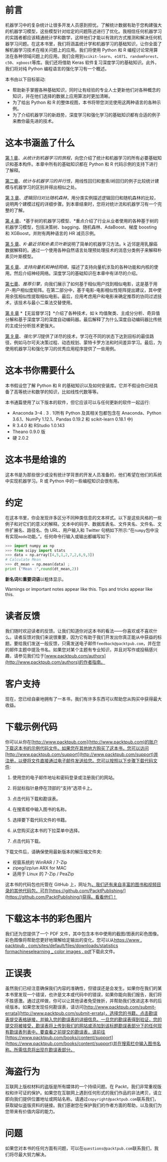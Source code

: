 # 前言

机器学习中的复杂统计让很多开发人员感到担忧。了解统计数据有助于您构建强大的机器学习模型，这些模型针对给定的问题陈述进行了优化。我相信任何机器学习的实践者都应该精通统计学和数学，这样他们才能以有效的方式推测和解决任何机器学习问题。在这本书里，我们将涵盖统计学和机器学习的基础知识，让你全面了解机器学习技术在相关问题上的应用。我们将使用 Python 和 R 编程讨论常用算法在各种领域问题上的应用。我们会用到`scikit-learn`、`e1071`、`randomForest`、`c50`、`xgboost`等库。我们还将借助 Keras 软件复习深度学习的基础知识。此外，我们将对纯 Python 编程语言的强化学习有一个概述。

本书由以下目标驱动:

*   帮助新手掌握各种基础知识，同时让有经验的专业人士更新他们对各种概念的知识，并在他们选择的数据上应用算法时更加清晰。
*   为了给出 Python 和 R 的整体视图，本书将带您浏览使用这两种语言的各种示例。
*   为了介绍机器学习的新趋势，深度学习和强化学习的基础知识都有合适的例子来教你最先进的技术。

# 这本书涵盖了什么

[第 1 章](1.html)、*从统计到机器学习的旅程*，向您介绍了统计和机器学习的所有必要基础知识和基本构件。本章中所有的基础知识都在 Python 和 R 代码示例的支持下进行了解释。

[第二章](2.html)、*统计与机器学习的并行性*，用线性回归和套索/岭回归的例子比较统计建模与机器学习的区别并得出相似之处。

[第 3 章](3.html)、*逻辑回归对比随机森林*，用分类实例描述逻辑回归和随机森林的比较，说明两个建模过程的详细步骤。到本章结束时，您将对统计流和机器学习有一个完整的了解。

[第 4 章](4.html)、*基于树的机器学习模型、*重点介绍了行业从业者使用的各种基于树的机器学习模型，包括决策树、bagging、随机森林、AdaBoost、梯度 boosting 和 XGBoost，并附有两种语言的 HR 减员示例。

[第 5 章](5.html)、*K-最近邻和朴素贝叶斯*说明了简单的机器学习方法。k 近邻是用乳腺癌数据解释的。通过一个使用各种自然语言处理预处理技术的消息分类例子来解释朴素贝叶斯模型。

[第 6 章](6.html)、*支持向量机和神经网络*，描述了支持向量机涉及的各种功能和内核的使用。然后介绍神经网络。深度学习的基础知识在本章中有详尽的介绍。

[第七章](7.html)、*推荐引擎*，向我们展示了如何基于相似用户找到相似电影，这是基于用户-用户相似度矩阵。在第二部分中，基于电影-电影相似性矩阵提出建议，其中使用余弦相似性提取相似电影。最后，应用考虑用户和电影来确定推荐的协同过滤技术，该技术与最小二乘法交替使用。

[第 8 章](8.html) *【无监督学习】*介绍了各种技术，如 k 均值聚类、主成分分析、奇异值分解和基于深度学习的深度自动编码器。最后解释了为什么深度自动编码器比传统的主成分分析技术更强大。

[第 9 章](9.html)、*强化学习*提供了详尽的技术，学习在不同的状态下达到目标的最佳路径，例如马尔可夫决策过程、动态规划、蒙特卡罗方法和时间差异学习。最后，为使用机器学习和强化学习的优秀应用程序提供了一些用例。

# 这本书你需要什么

本书假设您了解 Python 和 R 的基础知识以及如何安装库。它并不假设你已经具备了高等统计和数学的知识，比如线性代数等等。

本书通篇使用了以下版本的软件，但它应该可以与任何更新的软件一起运行:

*   Anaconda 3–4 . 3 . 1(所有 Python 及其相关包都包含在 Anaconda、Python 3.6.1、NumPy 1.12.1、Pandas 0.19.2 和 scikit-learn 0.18.1 中)
*   R 3.4.0 和 RStudio 1.0.143
*   Theano 0.9.0 版
*   硬 2.0.2

# 这本书是给谁的

这本书是为那些很少或没有统计学背景的开发人员准备的，他们希望在他们的系统中实现机器学习。R 或 Python 中的一些编程知识会很有用。

# 约定

在这本书里，你会发现许多区分不同种类信息的文本样式。以下是这些风格的一些例子和对它们的意义的解释。文本中的码字、数据库表名、文件夹名、文件名、文件扩展名、路径名、伪 URL、用户输入和 Twitter 句柄如下所示:“在`numpy`包中没有实现`mode`功能。”。任何命令行输入或输出都编写如下:

```py
>>> import numpy as np 
>>> from scipy import stats 
>>> data = np.array([4,5,1,2,7,2,6,9,3]) 
# Calculate Mean 
>>> dt_mean = np.mean(data) ; 
print ("Mean :",round(dt_mean,2)) 

```

**新名词**和**重要词语**以粗体显示。

Warnings or important notes appear like this. Tips and tricks appear like this.

# 读者反馈

我们随时欢迎读者的反馈。让我们知道你对这本书的看法——你喜欢或不喜欢什么。读者反馈对我们来说很重要，因为它有助于我们开发出你真正能从中获益的标题。要给我们发送一般反馈，只需发送电子邮件`feedback@packtpub.com`，并在您的邮件主题中提及书名。如果您对某个主题有专业知识，并且对写作或投稿感兴趣，请参见我们位于[www.packtpub.com/authors](http://www.packtpub.com/authors)的作者指南。

# 客户支持

现在，您已经自豪地拥有了一本书，我们有许多东西可以帮助您从购买中获得最大收益。

# 下载示例代码

你可以从你在[http://www.packtpub.com](http://www.packtpub.com)的账户下载这本书的示例代码文件。如果您在其他地方购买了这本书，您可以访问[http://www.packtpub.com/support](http://www.packtpub.com/support)并注册，以便将文件直接通过电子邮件发送给您。您可以按照以下步骤下载代码文件:

1.  使用您的电子邮件地址和密码登录或注册我们的网站。
2.  将鼠标指针悬停在顶部的“支持”选项卡上。
3.  点击代码下载和勘误表。
4.  在搜索框中输入图书的名称。

5.  选择要下载代码文件的书籍。
6.  从您购买这本书的下拉菜单中选择。
7.  点击代码下载。

下载文件后，请确保使用最新版本的解压缩文件夹:

*   视窗系统的 WinRAR / 7-Zip
*   zipeg/izp/un ARX for MAC
*   适用于 Linux 的 7-Zip / PeaZip

这本书的代码包也托管在 GitHub 上，网址为[。我们还有来自丰富的图书和视频目录的其他代码包，可在](https://github.com/PacktPublishing/Statistics-for-Machine-Learning)[https://github.com/PacktPublishing/](https://github.com/PacktPublishing/)获得。看看他们！

# 下载这本书的彩色图片

我们还为您提供了一个 PDF 文件，其中包含本书中使用的截图/图表的彩色图像。彩色图像将帮助您更好地理解给定输出的变化。您可以从[https://www . packtpub . com/sites/default/files/downloads/statistics formachineselearning _ color images . pdf](https://www.packtpub.com/sites/default/files/downloads/StatisticsforMachineLearning_ColorImages.pdf)下载此文件。

# 正误表

虽然我们已经注意确保我们内容的准确性，但错误还是会发生。如果你在我们的某本书里发现一个错误，也许是文本或代码中的错误，如果你能向我们报告，我们将不胜感激。通过这样做，你可以让其他读者免受挫折，并帮助我们改进这本书的后续版本。如果您发现任何勘误表，请访问[http://www.packtpub.com/submit-errata](http://www.packtpub.com/submit-errata)，选择您的书籍，点击勘误表提交表格链接，并输入您的勘误表的详细信息。一旦您的勘误表得到验证，您的提交将被接受，勘误表将上传到我们的网站或添加到该标题勘误表部分下的任何现有勘误表列表中。要查看之前提交的勘误表，请前往[https://www.packtpub.com/books/content/support](https://www.packtpub.com/books/content/support)并在搜索栏中输入图书名称。所需信息将出现在勘误表部分。

# 海盗行为

互联网上版权材料的盗版是所有媒体的一个持续问题。在 Packt，我们非常重视版权和许可证的保护。如果您在互联网上遇到任何形式的我们作品的非法拷贝，请立即向我们提供位置地址或网站名称。请通过`copyright@packtpub.com`联系我们，获取疑似盗版资料的链接。我们感谢您在保护我们的作者方面的帮助，以及我们为您带来有价值内容的能力。

# 问题

如果您对本书的任何方面有问题，可以在`questions@packtpub.com`联系我们，我们将尽最大努力解决。